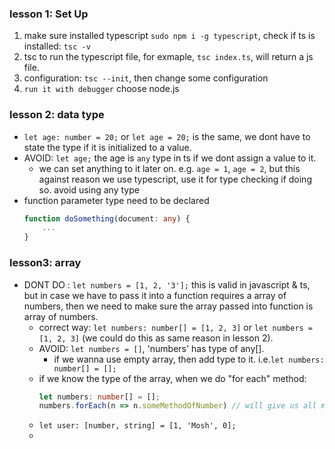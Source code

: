 ### lesson 1: Set Up
1. make sure installed typescript
`sudo npm i -g typescript`, check if ts is installed: `tsc -v`
2. tsc to run the typescript file, for exmaple, `tsc index.ts`, will return a js file.
3. configuration: `tsc --init`, then change some configuration
4. `run it with debugger` choose node.js


### lesson 2: data type
- `let age: number = 20;` or `let age = 20;` is the same, we dont have to state the type if it is initialized to a value.
- AVOID: `let age;` the age is `any` type in ts if we dont assign a value to it.
  - we can set anything to it later on. e.g. `age = 1`, `age = 2`, but this against reason we use typescript, use it for type checking if doing so. avoid using any type
- function parameter type need to be declared
    ```ts
    function doSomething(document: any) {
        ...
    }
    ```

### lesson3: array
- DONT DO : `let numbers = [1, 2, '3'];` this is valid in javascript & ts, but in case we have to pass it into a function requires a array of numbers, then we need to make sure the array passed into function is array of numbers.
  - correct way: `let numbers: number[] = [1, 2, 3]` or `let numbers = [1, 2, 3]` (we could do this as same reason in lesson 2).
  - AVOID: `let numbers = []`, 'numbers' has type of any[].
    - if we wanna use empty array, then add type to it. i.e.`let numbers: number[] = [];`
  - if we know the type of the array, when we 
  do "for each" method:
    ```ts
    let numbers: number[] = [];
    numbers.forEach(n => n.someMethodOfNumber) // will give us all methods of number object
    ```
  - `let user: [number, string] = [1, 'Mosh', 0];`
  -   